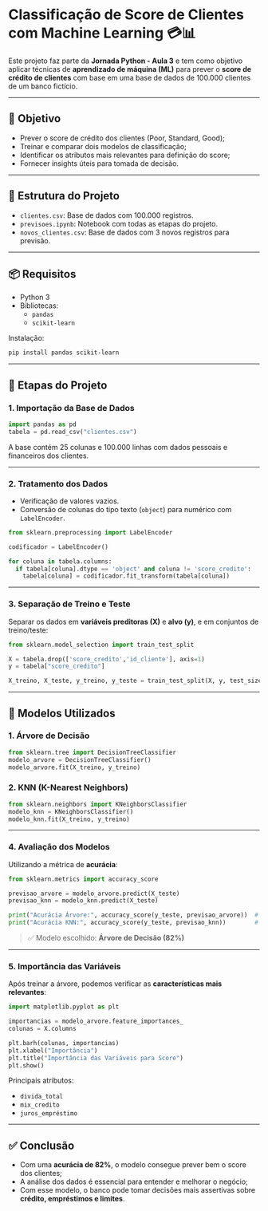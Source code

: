 # Classificação de Score de Clientes com Machine Learning 💳📊

Este projeto faz parte da **Jornada Python - Aula 3** e tem como objetivo aplicar técnicas de **aprendizado de máquina (ML)** para prever o **score de crédito de clientes** com base em uma base de dados de 100.000 clientes de um banco fictício.

---

## 🎯 Objetivo

- Prever o score de crédito dos clientes (Poor, Standard, Good);
- Treinar e comparar dois modelos de classificação;
- Identificar os atributos mais relevantes para definição do score;
- Fornecer insights úteis para tomada de decisão.

---

## 📁 Estrutura do Projeto

- `clientes.csv`: Base de dados com 100.000 registros.
- `previsoes.ipynb`: Notebook com todas as etapas do projeto.
- `novos_clientes.csv`: Base de dados com 3 novos registros para previsão.

---

## 📦 Requisitos

- Python 3
- Bibliotecas:
  - `pandas`
  - `scikit-learn`

Instalação:
```bash
pip install pandas scikit-learn
````

---

## 🧾 Etapas do Projeto

### 1. Importação da Base de Dados

```python
import pandas as pd
tabela = pd.read_csv("clientes.csv")
```

A base contém 25 colunas e 100.000 linhas com dados pessoais e financeiros dos clientes.

---

### 2. Tratamento dos Dados

* Verificação de valores vazios.
* Conversão de colunas do tipo texto (`object`) para numérico com `LabelEncoder`.

```python
from sklearn.preprocessing import LabelEncoder

codificador = LabelEncoder()

for coluna in tabela.columns:
  if tabela[coluna].dtype == 'object' and coluna != 'score_credito':
    tabela[coluna] = codificador.fit_transform(tabela[coluna])
```

---

### 3. Separação de Treino e Teste

Separar os dados em **variáveis preditoras (X)** e **alvo (y)**, e em conjuntos de treino/teste:

```python
from sklearn.model_selection import train_test_split

X = tabela.drop(['score_credito','id_cliente'], axis=1)
y = tabela["score_credito"]

X_treino, X_teste, y_treino, y_teste = train_test_split(X, y, test_size=0.3, random_state=1)
```

---

## 🤖 Modelos Utilizados

### 1. Árvore de Decisão

```python
from sklearn.tree import DecisionTreeClassifier
modelo_arvore = DecisionTreeClassifier()
modelo_arvore.fit(X_treino, y_treino)
```

### 2. KNN (K-Nearest Neighbors)

```python
from sklearn.neighbors import KNeighborsClassifier
modelo_knn = KNeighborsClassifier()
modelo_knn.fit(X_treino, y_treino)
```

---

### 4. Avaliação dos Modelos

Utilizando a métrica de **acurácia**:

```python
from sklearn.metrics import accuracy_score

previsao_arvore = modelo_arvore.predict(X_teste)
previsao_knn = modelo_knn.predict(X_teste)

print("Acurácia Árvore:", accuracy_score(y_teste, previsao_arvore))  # ~82%
print("Acurácia KNN:", accuracy_score(y_teste, previsao_knn))        # ~73%
```

> ✅ Modelo escolhido: **Árvore de Decisão (82%)**

---

### 5. Importância das Variáveis

Após treinar a árvore, podemos verificar as **características mais relevantes**:

```python
import matplotlib.pyplot as plt

importancias = modelo_arvore.feature_importances_
colunas = X.columns

plt.barh(colunas, importancias)
plt.xlabel("Importância")
plt.title("Importância das Variáveis para Score")
plt.show()
```

Principais atributos:

* `divida_total`
* `mix_credito`
* `juros_empréstimo`

---

## ✅ Conclusão

* Com uma **acurácia de 82%**, o modelo consegue prever bem o score dos clientes;
* A análise dos dados é essencial para entender e melhorar o negócio;
* Com esse modelo, o banco pode tomar decisões mais assertivas sobre **crédito, empréstimos e limites**.
